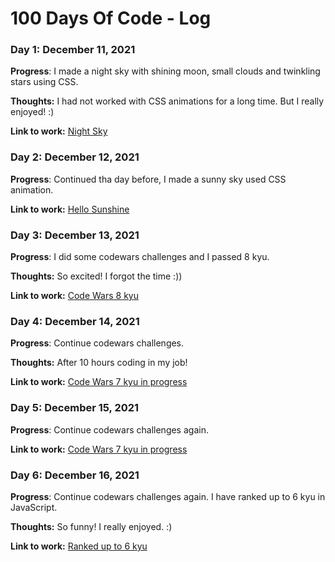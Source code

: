 # 100 Days Of Code - Log

### Day 1: December 11, 2021

**Progress**: I made a night sky with shining moon, small clouds and twinkling stars using CSS.

**Thoughts:** I had not worked with CSS animations for a long time. But I really enjoyed! :)

**Link to work:** [Night Sky](https://codepen.io/taheregmi/pen/zYEKbOo)

### Day 2: December 12, 2021

**Progress**: Continued tha day before, I made a sunny sky used CSS animation.

**Link to work:** [Hello Sunshine](https://codepen.io/taheregmi/pen/bGoBRzN)

### Day 3: December 13, 2021

**Progress**: I did some codewars challenges and I passed 8 kyu.

**Thoughts:** So excited! I forgot the time :))

**Link to work:** [Code Wars 8 kyu](https://www.codewars.com/users/TahereGmi)

### Day 4: December 14, 2021

**Progress**: Continue codewars challenges.

**Thoughts:** After 10 hours coding in my job!

**Link to work:** [Code Wars 7 kyu in progress](https://www.codewars.com/users/TahereGmi)

### Day 5: December 15, 2021

**Progress**: Continue codewars challenges again.

**Link to work:** [Code Wars 7 kyu in progress](https://www.codewars.com/users/TahereGmi)

### Day 6: December 16, 2021

**Progress**: Continue codewars challenges again. I have ranked up to 6 kyu in JavaScript.

**Thoughts:** So funny! I really enjoyed. :)

**Link to work:** [Ranked up to 6 kyu](https://www.codewars.com/users/TahereGmi)

<!-- ### Day 0: February 30, 2016 (Example 2)
##### (delete me or comment me out)

**Today's Progress**: Fixed CSS, worked on canvas functionality for the app.

**Thoughts**: I really struggled with CSS, but, overall, I feel like I am slowly getting better at it. Canvas is still new for me, but I managed to figure out some basic functionality.

**Link(s) to work**: [Calculator App](http://www.example.com)


### Day 1: June 27, Monday

**Today's Progress**: I've gone through many exercises on FreeCodeCamp.

**Thoughts** I've recently started coding, and it's a great feeling when I finally solve an algorithm challenge after a lot of attempts and hours spent.

**Link(s) to work**
1. [Find the Longest Word in a String](https://www.freecodecamp.com/challenges/find-the-longest-word-in-a-string)
2. [Title Case a Sentence](https://www.freecodecamp.com/challenges/title-case-a-sentence) -->
